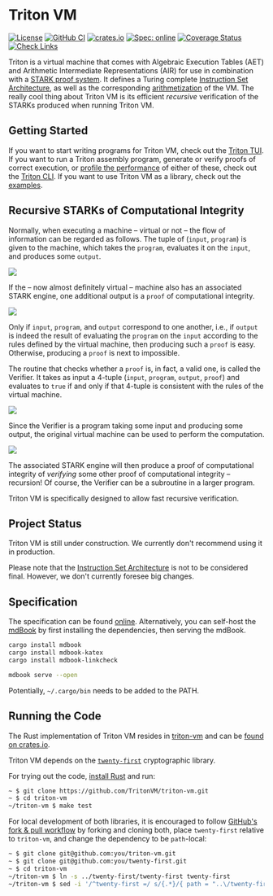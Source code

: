# Triton VM

[![License](https://img.shields.io/badge/License-Apache_2.0-blue.svg)](https://opensource.org/licenses/Apache-2.0)
[![GitHub CI](https://github.com/TritonVM/triton-vm/actions/workflows/main.yml/badge.svg)](https://github.com/TritonVM/triton-vm/actions)
[![crates.io](https://img.shields.io/crates/v/triton-vm.svg)](https://crates.io/crates/triton-vm)
[![Spec: online](https://img.shields.io/badge/Spec-online-success)](https://triton-vm.org/spec/)
[![Coverage Status](https://coveralls.io/repos/github/TritonVM/triton-vm/badge.svg?branch=master)](https://coveralls.io/github/TritonVM/triton-vm?branch=master)
[![Check Links](https://github.com/TritonVM/triton-vm/actions/workflows/link_checker.yml/badge.svg)](https://github.com/TritonVM/triton-vm/actions/workflows/link_checker.yml)

Triton is a virtual machine that comes with Algebraic Execution Tables (AET) and Arithmetic
Intermediate Representations (AIR) for use in combination with
a [STARK proof system](https://neptune.cash/learn/stark-anatomy/). It defines a Turing
complete [Instruction Set Architecture](https://triton-vm.org/spec/isa.html), as well as the
corresponding [arithmetization](https://triton-vm.org/spec/arithmetization.html) of the VM. The
really cool thing about Triton VM is its efficient _recursive_ verification of the STARKs produced
when running Triton VM.

## Getting Started

If you want to start writing programs for Triton VM, check out the
[Triton TUI](https://github.com/TritonVM/triton-tui). If you want to run a Triton assembly program,
generate or verify proofs of correct execution, or
[profile the performance](https://github.com/TritonVM/triton-cli#profiling) of either of these,
check out the [Triton CLI](https://github.com/TritonVM/triton-cli). If you want to use Triton VM as
a library, check out the [examples](triton-vm/examples).

## Recursive STARKs of Computational Integrity

Normally, when executing a machine – virtual or not – the flow of information can be regarded as
follows. The tuple of (`input`, `program`) is given to the machine, which takes the `program`,
evaluates it on the `input`, and produces some `output`.

![](./specification/src/img/recursive-1.svg)

If the – now almost definitely virtual – machine also has an associated STARK engine, one additional
output is a `proof` of computational integrity.

![](./specification/src/img/recursive-2.svg)

Only if `input`, `program`, and `output` correspond to one another, i.e., if `output` is indeed the
result of evaluating the `program` on the `input` according to the rules defined by the virtual
machine, then producing such a `proof` is easy. Otherwise, producing a `proof` is next to
impossible.

The routine that checks whether a `proof` is, in fact, a valid one, is called the Verifier. It takes
as input a 4-tuple (`input`, `program`, `output`, `proof`) and evaluates to `true` if and only if
that 4-tuple is consistent with the rules of the virtual machine.

![](./specification/src/img/recursive-3.svg)

Since the Verifier is a program taking some input and producing some output, the original virtual
machine can be used to perform the computation.

![](./specification/src/img/recursive-4.svg)

The associated STARK engine will then produce a proof of computational integrity of _verifying_ some
other proof of computational integrity – recursion!
Of course, the Verifier can be a subroutine in a larger program.

Triton VM is specifically designed to allow fast recursive verification.

## Project Status

Triton VM is still under construction. We currently don't recommend using it in production.

Please note that the [Instruction Set Architecture](https://triton-vm.org/spec/isa.html) is not to
be considered final. However, we don't currently foresee big changes.

## Specification

The specification can be found [online](https://triton-vm.org/spec/). Alternatively, you can
self-host the [mdBook](https://rust-lang.github.io/mdBook/) by first installing the dependencies,
then serving the mdBook.

```sh
cargo install mdbook
cargo install mdbook-katex
cargo install mdbook-linkcheck

mdbook serve --open
```

Potentially, `~/.cargo/bin` needs to be added to the PATH.

## Running the Code

The Rust implementation of Triton VM resides in [triton-vm](./triton-vm) and can
be [found on crates.io](https://crates.io/crates/triton-vm).

Triton VM depends on the [`twenty-first`](https://crates.io/crates/twenty-first) cryptographic
library.

For trying out the code, [install Rust](https://www.rust-lang.org/tools/install) and run:

```sh
~ $ git clone https://github.com/TritonVM/triton-vm.git
~ $ cd triton-vm
~/triton-vm $ make test
```

For local development of both libraries, it is encouraged to
follow [GitHub's fork & pull workflow][gh-fap] by forking and cloning both, place `twenty-first`
relative to `triton-vm`, and change the dependency to be `path`-local:

[gh-fap]: https://reflectoring.io/github-fork-and-pull/

```sh
~ $ git clone git@github.com:you/triton-vm.git
~ $ git clone git@github.com:you/twenty-first.git
~ $ cd triton-vm
~/triton-vm $ ln -s ../twenty-first/twenty-first twenty-first
~/triton-vm $ sed -i '/^twenty-first =/ s/{.*}/{ path = "..\/twenty-first" }/' triton-vm/Cargo.toml 
```
